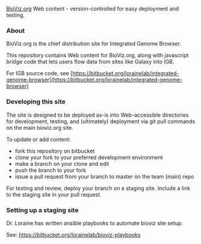 [BioViz.org](https://bioviz.org) Web content - version-controlled for easy deployment and testing. 

### About ###

BioViz.org is the chief distribution site for Integrated Genome Browser.

This repository contains Web content for BioViz.org, along with javascript bridge code that lets users flow data from sites like Galaxy into IGB. 

For IGB source code, see [https://bitbucket.org/lorainelab/integrated-genome-browser](https://bitbucket.org/lorainelab/integrated-genome-browser)

### Developing this site ###

The site is designed to be deployed as-is into Web-accessible directories for development, testing, and (ultimately) deployment
via git pull commands on the main bioviz.org site. 

To update or add content:

* fork this repository on bitbucket
* clone your fork to your preferred development environment
* make a branch on your clone and edit 
* push the branch to your fork
* issue a pull request from your branch to master on the team (main) repo

For testing and review, deploy your branch on a staging site. Include a link to the staging site in your pull request.

### Setting up a staging site ###

Dr. Loraine has written ansible playbooks to automate bioviz site setup.

See: https://bitbucket.org/lorainelab/bioviz-playbooks
